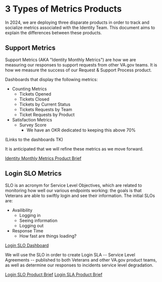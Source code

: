 # 3 Types of Metrics Products

In 2024, we are deploying three disparate products in order to track and socialize metrics associated with the Identity Team.  This document aims to explain the differences between these products.

## Support Metrics
Support Metrics (AKA "Identity Monthly Metrics") are how we are measuring our responses to support requests from other VA.gov teams. It is how we measure the success of our Request & Support Process product.

Dashboards that display the following metrics:
  * Counting Metrics
    * Tickets Opened
    * Tickets Closed
    * Tickets by Current Status
    * Tickets Requests by Team
    * Ticket Requests by Product
  * Satisfaction Metrics
    * Survey Score
      * We have an OKR dedicated to keeping this above 70%

(Links to the dashboards TK)

It is anticipated that we will refine these metrics as we move forward.

[Identity Monthly Metrics Product Brief](https://github.com/department-of-veterans-affairs/va.gov-team/blob/master/products/identity/Products/Product%20Briefs/Identity%20Monthly%20Metrics.md)

## Login SLO Metrics
SLO is an acronym for Service Level Objectives, which are related to monitoring how well our various endpoints working: the goals is that Veterans are able to swiftly login and see their information.  The initial SLOs are:

  * Availibility
    * Logging in
    * Seeing information
    * Logging out
  * Response Time
    * How fast are things loading?

[Login SLO Dashboard](https://app.ddog-gov.com/sb/f327ad72-c02a-11ec-a50a-da7ad0900007-df6fa7bc92140323ffecbf4e10b16346?refresh_mode=sliding&from_ts=1710276619913&to_ts=1712868619913&live=true)

We will use the SLO in order to create Login SLA -- Service Level Agreements -- published to both Veterans and other VA.gov product teams, as well as determine our responses to incidents service level degradation.

[Login SLO Product Brief](https://github.com/department-of-veterans-affairs/va.gov-team/blob/master/products/identity/Products/Product%20Briefs/Login%20SLO.md)
[Login SLA Product Brief](https://github.com/department-of-veterans-affairs/va.gov-team/blob/master/products/identity/Products/Product%20Briefs/Login%20SLA.md)
